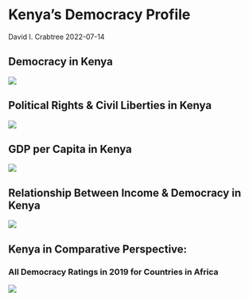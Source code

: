 Kenya’s Democracy Profile
================
David I. Crabtree
2022-07-14

## Democracy in Kenya

![](C:\Users\David\Desktop\PROGRA~1\FILESA~1\DEMOCR~1\reports\KENYA_~1/figure-gfm/Demscore-1.png)<!-- -->

## Political Rights & Civil Liberties in Kenya

![](C:\Users\David\Desktop\PROGRA~1\FILESA~1\DEMOCR~1\reports\KENYA_~1/figure-gfm/Political%20Rights%20&%20Civil%20Libs-1.png)<!-- -->

## GDP per Capita in Kenya

![](C:\Users\David\Desktop\PROGRA~1\FILESA~1\DEMOCR~1\reports\KENYA_~1/figure-gfm/GDP%20per%20Capita-1.png)<!-- -->

## Relationship Between Income & Democracy in Kenya

![](C:\Users\David\Desktop\PROGRA~1\FILESA~1\DEMOCR~1\reports\KENYA_~1/figure-gfm/Income%20&%20Dem-1.png)<!-- -->

## Kenya in Comparative Perspective:

### All Democracy Ratings in 2019 for Countries in Africa

![](C:\Users\David\Desktop\PROGRA~1\FILESA~1\DEMOCR~1\reports\KENYA_~1/figure-gfm/Democracy%20in%20Comparative%20Perspective-1.png)<!-- -->
